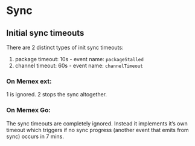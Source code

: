 # Sync

## Initial sync timeouts

There are 2 distinct types of init sync timeouts:
1. package timeout: 10s - event name: `packageStalled`
2. channel timeout: 60s - event name: `channelTimeout`

### On Memex ext:

1 is ignored.
2 stops the sync altogether.

### On Memex Go:

The sync timeouts are completely ignored. Instead it implements it’s own timeout which triggers if no sync progress (another event that emits from sync) occurs in 7 mins.
